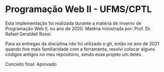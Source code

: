 # Programação Web II - UFMS/CPTL

Esta implementação foi realizada durante a matéria de inverno de Programação Web II, no ano de 2020. Matéria ministrada por: Prof. Dr. Rafael Geraldeli Rossi.

Para as entregas da disciplina não foi utilizado o git, então no ano de 2021 quando tive mais familiaridade com a ferramenta, resolvi colocar alguns códigos antigos no meu repositório, sendo esse projeto um deles.

Conceito final: Aprovado

